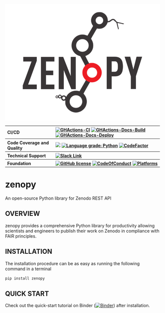 <p align="center">
<a href="https://molssi.github.io/zenopy"><img alt="zenopy logo" src="docs/images/molssi-zenopy.png" object-fit: contain'/></a>
<br>
</p>

<table align="center">
  <tr>
     <th align="left">CI/CD</th>
     <th align="left">
        <a href="https://github.com/MolSSI/zenopy/actions/workflows/CI.yaml"><img alt="GHActions-CI" src="https://github.com/MolSSI/zenopy/actions/workflows/CI.yaml/badge.svg"></a>
        <a href="https://github.com/MolSSI/zenopy/actions/workflows/Docs.yaml"><img alt="GHActions-Docs-Build" src="https://github.com/MolSSI/zenopy/actions/workflows/Docs.yaml/badge.svg"></a>
        <a href="https://github.com/MolSSI/zenopy/actions/workflows/pages/pages-build-deployment"><img alt="GHActions-Docs-Deploy" src="https://github.com/MolSSI/zenopy/actions/workflows/pages/pages-build-deployment/badge.svg"></a>
     </th>
  </tr>
  <tr>
    <th align="left">Code Coverage and Quality</th>
    <th align="left">
    <a href="https://codecov.io/gh/MolSSI/ZenoPy"> 
     <img src="https://codecov.io/gh/MolSSI/ZenoPy/branch/main/graph/badge.svg?token=VY7DG88slB"/></a>
<a href="https://lgtm.com/projects/g/MolSSI/zenopy/context:python"><img alt="Language grade: Python" src="https://img.shields.io/lgtm/grade/python/g/MolSSI/zenopy.svg?logo=lgtm&logoWidth=18"/></a>
<a href="https://www.codefactor.io/repository/github/molssi/zenopy"><img src="https://www.codefactor.io/repository/github/molssi/zenopy/badge" alt="CodeFactor" /></a>
     </th>
  </tr>
  <tr>
    <th align="left">Technical Support</th>
    <th align="left">
      <a href="https://join.slack.com/t/zenopy/shared_invite/zt-1ifpoehxy-BRThIqLImB4sXUVKSYgOWQ"><img alt="Slack Link" src="https://img.shields.io/badge/Chat on-Slack-blue?style=flat&logo=slack"></a>
    </th>
  </tr>
  <tr>
    <th align="left">Foundation</th>
    <th align="left">
      <a href="[https://opensource.org/licenses/BSD-3-Clause](https://opensource.org/licenses/LGPL-3.0)"><img alt="GitHub license" src="https://img.shields.io/badge/license-LGPL--3-blueviolet"></a>
  <a href="CODE_OF_CONDUCT.md"><img alt="CodeOfConduct" src="https://img.shields.io/badge/Contributor%20Covenant-2.1-4baaaa.svg"></a>
      <a href="https://www.linuxfoundation.org/"><img alt="Platforms" src="https://img.shields.io/badge/Platforms-Linux-blue"></a>
    </th>
  </tr>
</table>

# zenopy

An open-source Python library for Zenodo REST API

## OVERVIEW

zenopy provides a comprehensive Python library for productivity
allowing scientists and engineers to publish their work on Zenodo
in compliance with FAIR principles.

## INSTALLATION

The installation procedure can be as easy as running the following
command in a terminal

```bash
pip install zenopy
```

## QUICK START

Check out the quick-start tutorial on Binder ([![Binder](https://mybinder.org/badge_logo.svg)](https://mybinder.org/v2/gh/MolSSI/zenopy/5a28d6babe6d197bfd3725f0b207065789fc0a9a?urlpath=lab%2Ftree%2Fdocs%2Fnotebooks%2Fquick-start.ipynb)) after installation.
